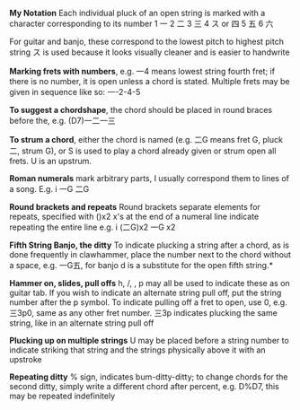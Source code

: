 **My Notation**
Each individual pluck of an open string is marked with a character corresponding to its number
1 一
2 二
3 三
4 ス or 四
5 五
6 六

For guitar and banjo, these correspond to the lowest pitch to highest pitch string
ス is used because it looks visually cleaner and is easier to handwrite

**Marking frets with numbers**, e.g. 一4 means lowest string fourth fret; if there is no number, it is open unless a chord is stated. Multiple frets may be given in sequence like so: 一-2-4-5

**To suggest a chordshape**, the chord should be placed in round braces before the, e.g. (D7)一二一三

**To strum a chord**, either the chord is named (e.g. 二G means fret G, pluck 二, strum G), or S is used to play a chord already given or strum open all frets. U is an upstrum.

**Roman numerals** mark arbitrary parts, I usually correspond them to lines of a song. E.g.
    i 一G 二G

**Round brackets and repeats**
Round brackets separate elements for repeats, specified with ()x2
x's at the end of a numeral line indicate repeating the entire line
e.g.
    i (二G)x2 一G  x2

**Fifth String Banjo, the ditty**
To indicate plucking a string after a chord, as is done frequently in clawhammer, place the number next to the chord without a space, e.g. 一G五, for banjo d is a substitute for the open fifth string.*

**Hammer on, slides, pull offs**
h, /, \, p may all be used to indicate these as on guitar tab. If you wish to indicate an alternate string pull off, put the string number after the p symbol. To indicate pulling off a fret to open, use 0, e.g. 三3p0, same as any other fret number. 三3p indicates plucking the same string, like in an alternate string pull off

**Plucking up on multiple strings**
U may be placed before a string number to indicate striking that string and the strings physically above it with an upstroke

**Repeating ditty** % sign, indicates bum-ditty-ditty; to change chords for the second ditty, simply write a different chord after percent, e.g. D%D7, this may be repeated indefinitely